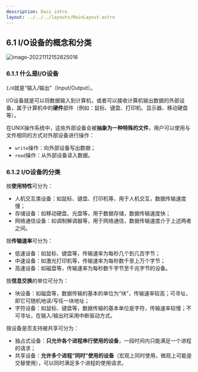 ```yaml
---
description: Docs intro
layout: ../../../layouts/MainLayout.astro
---
```


## 6.1 I/O设备的概念和分类

![image-20221112152825016](https://images.drshw.tech/images/notes/image-20221112152825016.png)

### 6.1.1 什么是I/O设备

`I/O`就是“输入/输出”（Input/Output）。

I/O设备就是可以将数据输入到计算机，或者可以接收计算机输出数据的外部设备，属于计算机中的**硬件**部件（例如：鼠标、键盘、打印机、显示器、移动硬盘等）。

在UNIX操作系统中，这些外部设备会被**抽象为一种特殊的文件**，用户可以使用与文件相同的方式对外部设备进行操作：

+ `write`操作：向外部设备写出数据；
+ `read`操作：从外部设备读入数据。

### 6.1.2 I/O设备的分类

按**使用特性**可分为：

+ 人机交互类设备：如鼠标、键盘、打印机等，用于人机交互，数据传输速度慢；
+ 存储设备：如移动硬盘、光盘等，用于数据存储，数据传输速度快；
+ 网络通信设备：如调制解调器等，用于网络通信，数据传输速度介于上述两者之间。

按**传输速率**可分为：

+ 低速设备：如鼠标、键盘等，传输速率为每秒几个到几百字节；
+ 中速设备：如激光打印机等，传输速率为每秒数千至上万个字节；
+ 高速设备：如磁盘等，传输速率为每秒数千字节至千兆字节的设备。

按**信息交换**的单位可分为：

+ 块设备：如磁盘等，数据传输的基本的单位为“块”，传输速率较高；可寻址，即它可随机地读/写任一块地址；
+ 字符设备：如鼠标、键盘等，数据传输的基本单位是字符，传输速率较慢；不可寻址，在输入/输出时采用中断驱动方式。

按设备是否支持被共享可分为：

+ 独占式设备：**只允许各个进程串行使用的设备**，一段时间内只能满足一个进程的请求；
+ 共享设备：**允许多个进程“同时”使用的设备**（宏观上同时使用，微观上可能是交替使用），可以同时满足多个进程的使用请求。



